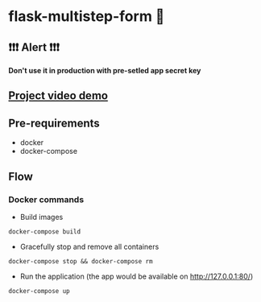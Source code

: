 # flask-multistep-form 🍾
## ❗️❗️❗️ Alert ❗️❗️❗️
**Don't use it in production with pre-setled app secret key**

## [Project video demo]({https://www.youtube.com/watch?v=vhc69SP5cI4&feature=youtu.be})

## Pre-requirements
- docker
- docker-compose

## Flow
### Docker commands
- Build images
```
docker-compose build
```
- Gracefully stop and remove all containers
```
docker-compose stop && docker-compose rm
```
- Run the application (the app would be available on http://127.0.0.1:80/)
```
docker-compose up
```

